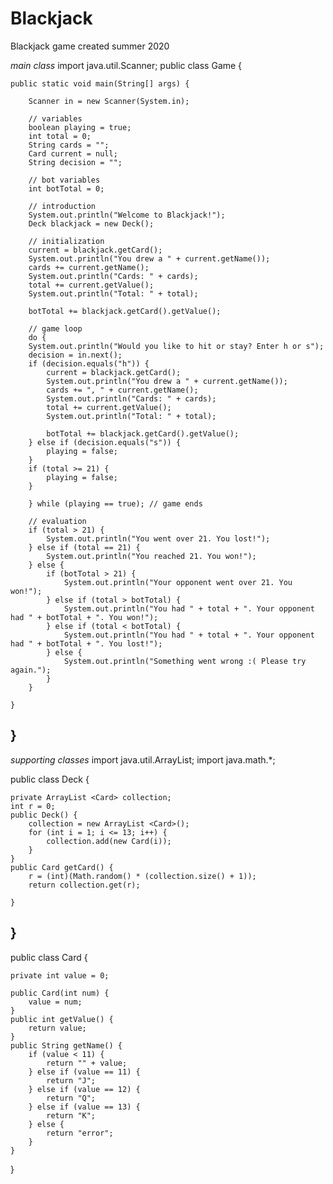 # Blackjack
Blackjack game created summer 2020

*main class*
import java.util.Scanner;
public class Game {

	public static void main(String[] args) {
		
		Scanner in = new Scanner(System.in);
		
		// variables
		boolean playing = true;
		int total = 0;
		String cards = "";
		Card current = null;
		String decision = "";
		
		// bot variables
		int botTotal = 0;
		
		// introduction
		System.out.println("Welcome to Blackjack!");
		Deck blackjack = new Deck();
		
		// initialization
		current = blackjack.getCard();
		System.out.println("You drew a " + current.getName());
		cards += current.getName();
		System.out.println("Cards: " + cards);
		total += current.getValue();
		System.out.println("Total: " + total);
		
		botTotal += blackjack.getCard().getValue();
		
		// game loop
		do {
		System.out.println("Would you like to hit or stay? Enter h or s");
		decision = in.next();
		if (decision.equals("h")) {
			current = blackjack.getCard();
			System.out.println("You drew a " + current.getName());
			cards += ", " + current.getName();
			System.out.println("Cards: " + cards);
			total += current.getValue();
			System.out.println("Total: " + total);
			
			botTotal += blackjack.getCard().getValue();
		} else if (decision.equals("s")) {
			playing = false;
		}
		if (total >= 21) {
			playing = false;
		}
		
		} while (playing == true); // game ends
		
		// evaluation 
		if (total > 21) {
			System.out.println("You went over 21. You lost!");
		} else if (total == 21) {
			System.out.println("You reached 21. You won!");
		} else {
			if (botTotal > 21) {
				System.out.println("Your opponent went over 21. You won!");
			} else if (total > botTotal) {
				System.out.println("You had " + total + ". Your opponent had " + botTotal + ". You won!");
			} else if (total < botTotal) {
				System.out.println("You had " + total + ". Your opponent had " + botTotal + ". You lost!");
			} else {
				System.out.println("Something went wrong :( Please try again.");
			}
		}

	}

}
------------------------------------------------------------------
*supporting classes*
import java.util.ArrayList;
import java.math.*;

public class Deck {

	private ArrayList <Card> collection;
	int r = 0;
	public Deck() {
		collection = new ArrayList <Card>();
		for (int i = 1; i <= 13; i++) {
			collection.add(new Card(i));
		}
	}
	public Card getCard() {
		r = (int)(Math.random() * (collection.size() + 1));
		return collection.get(r);
		
	}
	

}
------------------------------------------------------------------

public class Card {

	private int value = 0;
	
	public Card(int num) {
		value = num;
	}
	public int getValue() {
		return value;
	}
	public String getName() {
		if (value < 11) {
			return "" + value;
		} else if (value == 11) {
			return "J";
		} else if (value == 12) {
			return "Q";
		} else if (value == 13) {
			return "K";
		} else {
			return "error";
		}
	}
}

